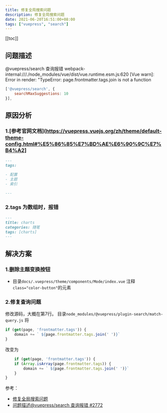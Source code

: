 ```yaml
---
title: 修复全局搜索问题
description: 修复全局搜索问题
date: 2021-06-20T16:51:00+08:00
tags: ["vuepress", "search"]
---
```

[[toc]]

## 问题描述

@vuepress/search 查询报错
webpack-internal:///./node_modules/vue/dist/vue.runtime.esm.js:620 [Vue warn]: Error in render: "TypeError:
page.frontmatter.tags.join is not a function

```js
['@vuepress/search', {
    searchMaxSuggestions: 10
}],
```

## 原因分析

### 1.[参考官网文档](https://vuepress.vuejs.org/zh/theme/default-theme-config.html#%E5%86%85%E7%BD%AE%E6%90%9C%E7%B4%A2]

```markdown
---
tags:

- 配置
- 主题
- 索引

---
```

### 2.tags 为数组时，报错

```markdown
---
title: charts
categories: 随笔  
tags: [charts]
---
```

## 解决方案

### 1.删除主题变换按钮

- 目录`docs/.vuepress/theme/components/Mode/index.vue`
  注释`class="color-button"`的元素

### 2.修复查询问题

修改源码，大概在第7行。
目录`node_modules/@vuepress/plugin-search/match-query.js`
将

```js
if (get(page, 'frontmatter.tags')) {
    domain += ` ${page.frontmatter.tags.join(' ')}`
}
```

改变为

```js
    if (get(page, 'frontmatter.tags')) {
    if (Array.isArray(page.frontmatter.tags)) {
        domain += ` ${page.frontmatter.tags.join(' ')}`
    }
}
```

参考：

- [修复全局搜索问题](https://github.com/zhoufanglu/vuepressBlogBackup/blob/master/%E6%BA%90%E7%A0%81%E5%A4%87%E4%BB%BD/README.md)
- [问题描述@vuepress/search 查询报错 #2772](https://github.com/vuejs/vuepress/issues/2772)

